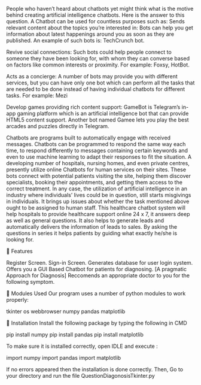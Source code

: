 People who haven’t heard about chatbots yet might think what is the motive behind creating artificial intelligence chatbots. Here is the answer to this question.
A Chatbot can be used for countless purposes such as:
Sends relevant content about the topics you’re interested in:
Bots can help you get information about latest happenings around you as soon as they are published.
An example of such bots is: TechCrunch bot.

Revive social connections: Such bots could help people connect to someone they have been looking for, with whom they can converse based on factors like common interests or proximity.
For example: Foxsy, HotBot.

Acts as a concierge: A number of bots may provide you with different services, but you can have only one bot which can perform all the tasks that are needed to be done instead of having individual chatbots for different tasks.
For example: Mezi

Develop games providing rich content support: GameBot is Telegram’s in-app gaming platform which is an artificial intelligence bot that can provide HTML5 content support. Another bot named Gamee lets you play the best arcades and puzzles directly in Telegram.


Chatbots are programs built to automatically engage with received messages. Chatbots can be programmed to respond the same way each time, to respond differently to messages containing certain keywords and even to use machine learning to adapt their responses to fit the situation. A developing number of hospitals, nursing homes, and even private centres, presently utilize online Chatbots for human services on their sites. These bots connect with potential patients visiting the site, helping them discover specialists, booking their appointments, and getting them access to the correct treatment. In any case, the utilization of artificial intelligence in an industry where individuals’ lives could be in question, still starts misgivings in individuals. It brings up issues about whether the task mentioned above ought to be assigned to human staff. This healthcare chatbot system will help hospitals to provide healthcare support online 24 x 7, it answers deep as well as general questions. It also helps to generate leads and automatically delivers the information of leads to sales. By asking the questions in series it helps patients by guiding what exactly he/she is looking for.

📇 Features

Register Screen.
Sign-in Screen.
Generates database for user login system.
Offers you a GUI Based Chatbot for patients for diagnosing. [A pragmatic Approach for Diagnosis]
Reccomends an appropriate doctor to you for the following symptom.



📜 Modules Used
Our program uses a number of python modules to work properly:

tkinter
os
webbrowser
numpy
pandas
matplotlib




🔳 Installation
Install the following package by typing the following in CMD

pip install numpy
pip install pandas
pip install matplotlib


To make sure it is installed correctly, open IDLE and execute :

import numpy
import pandas
import matplotlib


If no errors appeared then the installation is done correctly. Then, Go to your directory and run the file QuestionDiagonosisTkinter.py
